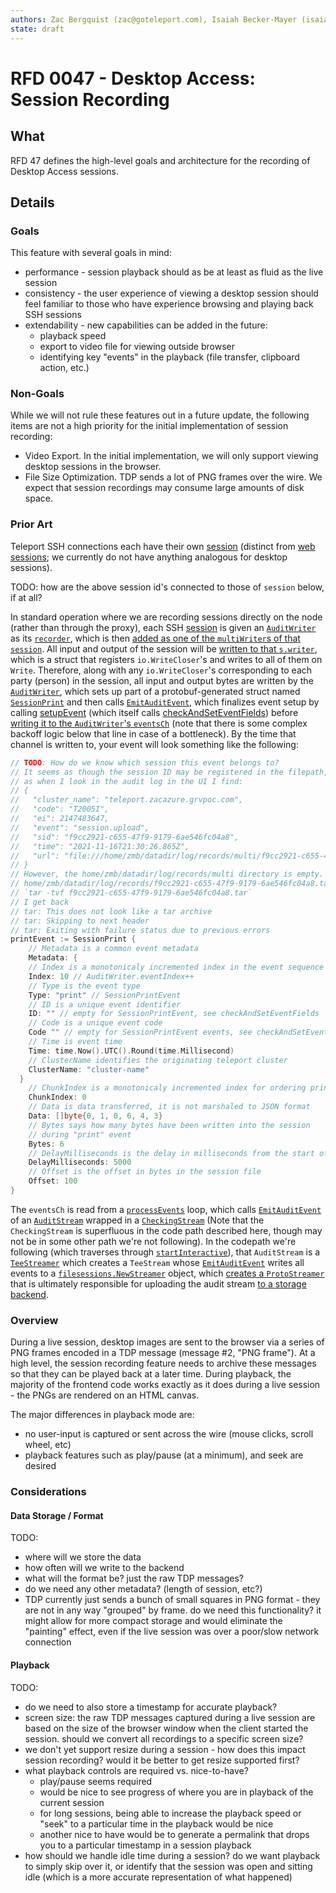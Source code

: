 ```yaml
---
authors: Zac Bergquist (zac@goteleport.com), Isaiah Becker-Mayer (isaiah@goteleport.com)
state: draft
---
```


# RFD 0047 - Desktop Access: Session Recording

## What

RFD 47 defines the high-level goals and architecture for the recording of
Desktop Access sessions.

## Details

### Goals

This feature with several goals in mind:

- performance - session playback should as be at least as fluid as the live session
- consistency - the user experience of viewing a desktop session should feel
  familiar to those who have experience browsing and playing back SSH sessions
- extendability - new capabilities can be added in the future:
  - playback speed
  - export to video file for viewing outside browser
  - identifying key "events" in the playback (file transfer, clipboard action, etc.)

### Non-Goals

While we will not rule these features out in a future update, the following
items are not a high priority for the initial implementation of session
recording:

- Video Export. In the initial implementation, we will only support viewing
  desktop sessions in the browser.
- File Size Optimization. TDP sends a lot of PNG frames over the wire. We expect
  that session recordings may consume large amounts of disk space.

### Prior Art

<!-- TODO: brief overview of how SSH recordings work, so we can keep that context in
mind for the rest of the doc -->

Teleport SSH connections each have their own [session](https://github.com/gravitational/teleport/blob/dbc032a31fd49cdd2f72636075a84d97557f62b3/lib/session/session.go#L82-L109) (distinct from [web sessions](https://github.com/gravitational/teleport/blob/dbc032a31fd49cdd2f72636075a84d97557f62b3/api/types/session.go#L53-L91); we currently do not have anything analogous for desktop sessions).

TODO: how are the above session id's connected to those of `session` below, if at all?

In standard operation where we are recording sessions directly on the node (rather than through the proxy), each SSH [session](https://github.com/gravitational/teleport/blob/dbc032a31fd49cdd2f72636075a84d97557f62b3/lib/srv/sess.go#L480-L534)
is given an [`AuditWriter`](https://github.com/gravitational/teleport/blob/dbc032a31fd49cdd2f72636075a84d97557f62b3/lib/events/auditwriter.go#L147-L166) as its [`recorder`](https://github.com/gravitational/teleport/blob/dbc032a31fd49cdd2f72636075a84d97557f62b3/lib/srv/sess.go#L679-L691), which is then [added as one of the `multiWriter`s of that `session`](https://github.com/gravitational/teleport/blob/dbc032a31fd49cdd2f72636075a84d97557f62b3/lib/srv/sess.go#L696). All input and output of the session will be [written to that `s.writer`](https://github.com/gravitational/teleport/blob/dbc032a31fd49cdd2f72636075a84d97557f62b3/lib/srv/sess.go#L799), which is a struct that registers `io.WriteCloser`'s and writes to all of them on `Write`. Therefore, along with any `io.WriteCloser`'s corresponding to each party (person) in the session, all input and output bytes are written by the [`AuditWriter`](https://github.com/gravitational/teleport/blob/dbc032a31fd49cdd2f72636075a84d97557f62b3/lib/events/auditwriter.go#L192-L228), which sets up part of a protobuf-generated struct named [`SessionPrint`](https://github.com/gravitational/teleport/blob/dbc032a31fd49cdd2f72636075a84d97557f62b3/api/types/events/events.pb.go#L540-L559) and then calls [`EmitAuditEvent`](https://github.com/gravitational/teleport/blob/dbc032a31fd49cdd2f72636075a84d97557f62b3/lib/events/auditwriter.go#L267-L359), which finalizes event setup by calling [setupEvent](https://github.com/gravitational/teleport/blob/dbc032a31fd49cdd2f72636075a84d97557f62b3/lib/events/auditwriter.go#L555-L590) (which itself calls [checkAndSetEventFields](https://github.com/gravitational/teleport/blob/dbc032a31fd49cdd2f72636075a84d97557f62b3/lib/events/emitter.go#L175-L197)) before [writing it to the `AuditWriter`'s `eventsCh`](https://github.com/gravitational/teleport/blob/dbc032a31fd49cdd2f72636075a84d97557f62b3/lib/events/auditwriter.go#L291) (note that there is some complex backoff logic below that line in case of a bottleneck). By the time that channel is written to, your event will look something like the following:

```go
// TODO: How do we know which session this event belongs to?
// It seems as though the session ID may be registered in the filepath,
// as when I look in the audit log in the UI I find:
// {
//   "cluster_name": "teleport.zacazure.grvpoc.com",
//   "code": "T2005I",
//   "ei": 2147483647,
//   "event": "session.upload",
//   "sid": "f9cc2921-c655-47f9-9179-6ae546fc04a8",
//   "time": "2021-11-16T21:30:26.865Z",
//   "url": "file:///home/zmb/datadir/log/records/multi/f9cc2921-c655-47f9-9179-6ae546fc04a8"
// }
// However, the home/zmb/datadir/log/records/multi directory is empty. I do see a
// home/zmb/datadir/log/records/f9cc2921-c655-47f9-9179-6ae546fc04a8.tar, however when I try a
// `tar -tvf f9cc2921-c655-47f9-9179-6ae546fc04a8.tar`
// I get back
// tar: This does not look like a tar archive
// tar: Skipping to next header
// tar: Exiting with failure status due to previous errors
printEvent := SessionPrint {
	// Metadata is a common event metadata
	Metadata: {
    // Index is a monotonicaly incremented index in the event sequence
    Index: 10 // AuditWriter.eventIndex++
    // Type is the event type
    Type: "print" // SessionPrintEvent
    // ID is a unique event identifier
    ID: "" // empty for SessionPrintEvent, see checkAndSetEventFields
    // Code is a unique event code
    Code "" // empty for SessionPrintEvent events, see checkAndSetEventFields
    // Time is event time
    Time: time.Now().UTC().Round(time.Millisecond)
    // ClusterName identifies the originating teleport cluster
    ClusterName: "cluster-name"
  }
	// ChunkIndex is a monotonicaly incremented index for ordering print events
	ChunkIndex: 0
	// Data is data transferred, it is not marshaled to JSON format
	Data: []byte{0, 1, 0, 6, 4, 3}
	// Bytes says how many bytes have been written into the session
	// during "print" event
	Bytes: 6
	// DelayMilliseconds is the delay in milliseconds from the start of the session
	DelayMilliseconds: 5000
	// Offset is the offset in bytes in the session file
	Offset: 100
}
```

The `eventsCh` is read from a [`processEvents`](https://github.com/gravitational/teleport/blob/dbc032a31fd49cdd2f72636075a84d97557f62b3/lib/events/auditwriter.go#L65) loop, which calls [`EmitAuditEvent`](https://github.com/gravitational/teleport/blob/dbc032a31fd49cdd2f72636075a84d97557f62b3/lib/events/auditwriter.go#L421) of an [`AuditStream`](https://github.com/gravitational/teleport/blob/dbc032a31fd49cdd2f72636075a84d97557f62b3/lib/events/auditwriter.go#L43) wrapped in a [`CheckingStream`](https://github.com/gravitational/teleport/blob/dbc032a31fd49cdd2f72636075a84d97557f62b3/lib/events/auditwriter.go#L52) (Note that the `CheckingStream` is superfluous in the code path described here, though may not be in some other path we're not following). In the codepath we're following (which traverses through [`startInteractive`](https://github.com/gravitational/teleport/blob/dbc032a31fd49cdd2f72636075a84d97557f62b3/lib/srv/sess.go#L675)), that `AuditStream` is a [`TeeStreamer`](https://github.com/gravitational/teleport/blob/dbc032a31fd49cdd2f72636075a84d97557f62b3/lib/srv/sess.go#L1074) which creates a `TeeStream` whose [`EmitAuditEvent`](https://github.com/gravitational/teleport/blob/dbc032a31fd49cdd2f72636075a84d97557f62b3/lib/events/emitter.go#L553-L570) writes all events to a [`filesessions.NewStreamer`](https://github.com/gravitational/teleport/blob/dbc032a31fd49cdd2f72636075a84d97557f62b3/lib/srv/sess.go#L1067) object, which [creates a `ProtoStreamer`](https://github.com/gravitational/teleport/blob/dbc032a31fd49cdd2f72636075a84d97557f62b3/lib/srv/sess.go#L1067) that is ultimately responsible for uploading the audit stream [to a storage backend](https://github.com/gravitational/teleport/blob/dbc032a31fd49cdd2f72636075a84d97557f62b3/lib/events/stream.go#L116-L118).


<!-- AuditWriter (https://github.com/gravitational/teleport/blob/dbc032a31fd49cdd2f72636075a84d97557f62b3/lib/events/auditwriter.go#L37-L69) ultimately gets called by https://github.com/gravitational/teleport/blob/dbc032a31fd49cdd2f72636075a84d97557f62b3/lib/sshutils/server.go#L407-L544, see the comment
// HandleConnection is called every time an SSH server accepts a new
// connection from a client.
//
// this is the foundation of all SSH connections in Teleport (between clients
// and proxies, proxies and servers, servers and auth, etc).
//
 -->

<!-- NOTE: the ssh session-id is a url param -->

<!-- TODO: almost certainly these are used to record sessions. confirm that, then -- do we need ours to be analogous in the sense that users should be able to rejoin existing sessions? how are we handling the fact that multiple different users could log in to the same machine with the same account? How are we handling rdp sessions? -->

### Overview

During a live session, desktop images are sent to the browser via a series of
PNG frames encoded in a TDP message (message #2, "PNG frame"). At a high level,
the session recording feature needs to archive these messages so that they can
be played back at a later time. During playback, the majority of the frontend
code works exactly as it does during a live session - the PNGs are rendered on
an HTML canvas.

The major differences in playback mode are:

- no user-input is captured or sent across the wire (mouse clicks, scroll wheel, etc)
- playback features such as play/pause (at a minimum), and seek are desired

### Considerations

#### Data Storage / Format

TODO:

- where will we store the data
- how often will we write to the backend
- what will the format be? just the raw TDP messages?
- do we need any other metadata? (length of session, etc?)
- TDP currently just sends a bunch of small squares in PNG format - they are not
  in any way "grouped" by frame. do we need this functionality? it might allow for
  more compact storage and would eliminate the "painting" effect, even if the live
  session was over a poor/slow network connection

#### Playback

TODO:

- do we need to also store a timestamp for accurate playback?
- screen size: the raw TDP messages captured during a live session are based on
  the size of the browser window when the client started the session. should we
  convert all recordings to a specific screen size?
- we don't yet support resize during a session - how does this impact session
  recording? would it be better to get resize supported first?
- what playback controls are required vs. nice-to-have?
  - play/pause seems required
  - would be nice to see progress of where you are in playback of the current session
  - for long sessions, being able to increase the playback speed or "seek" to a particular
    time in the playback would be nice
  - another nice to have would be to generate a permalink that drops you to a particular
    timestamp in a session playback
- how should we handle idle time during a session? do we want playback to simply
  skip over it, or identify that the session was open and sitting idle (which is
  a more accurate representation of what happened)
